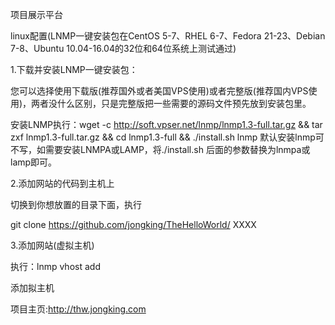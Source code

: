 项目展示平台

linux配置(LNMP一键安装包在CentOS 5-7、RHEL 6-7、Fedora 21-23、Debian 7-8、Ubuntu 10.04-16.04的32位和64位系统上测试通过)

1.下载并安装LNMP一键安装包：

您可以选择使用下载版(推荐国外或者美国VPS使用)或者完整版(推荐国内VPS使用)，两者没什么区别，只是完整版把一些需要的源码文件预先放到安装包里。

安装LNMP执行：wget -c http://soft.vpser.net/lnmp/lnmp1.3-full.tar.gz && tar zxf lnmp1.3-full.tar.gz && cd lnmp1.3-full && ./install.sh lnmp
默认安装lnmp可不写，如需要安装LNMPA或LAMP，将./install.sh 后面的参数替换为lnmpa或lamp即可。

2.添加网站的代码到主机上

切换到你想放置的目录下面，执行

git clone https://github.com/jongking/TheHelloWorld/ XXXX

3.添加网站(虚拟主机)

执行：lnmp vhost add

添加拟主机

项目主页:http://thw.jongking.com